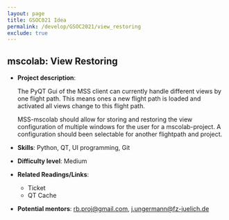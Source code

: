 ```yaml
---
layout: page
title: GSOC021 Idea
permalink: /develop/GSOC2021/view_restoring
exclude: true
---
```


## mscolab: View Restoring 

-   **Project description**:

    The PyQT Gui of the MSS client can currently handle different views by one flight path. This means ones a new flight path is loaded and activated all views change to this flight path. 

    MSS-mscolab should allow for storing and restoring the view configuration of multiple windows for the user for a mscolab-project. 
A configuration should been selectable for another flightpath and project.

-   **Skills**: Python, QT, UI programming, Git

-   **Difficulty level**: Medium

-   **Related Readings/Links**:
    - Ticket
    - QT Cache
 

-   **Potential mentors**:
    rb.proj@gmail.com, j.ungermann@fz-juelich.de